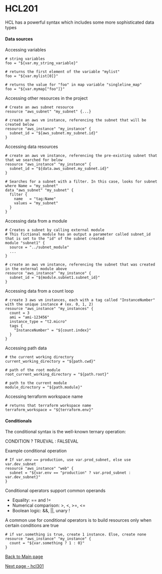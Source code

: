 # HCL201

HCL has a powerful syntax which includes some more sophisticated data types

#### Data sources

Accessing variables
```hcl-terraform
# string variables
foo = "${var.my_string_variable}"

# returns the first element of the variable "mylist"
foo = "${var.mylist[0]}"

# returns the value for "foo" in map variable "singleline_map"
foo = "${var.mymap["foo"]}"
```

Accessing other resources in the project
```hcl-terraform
# Create an aws subnet resource
resource "aws_subnet" "my_subnet" {...}

# create an aws vm instance, referencing the subnet that will be created below
resource "aws_instance" "my_instance" {
  subnet_id = "${aws_subnet.my_subnet.id}"
}
```

Accessing data resources
```hcl-terraform
# create an aws vm instance, referencing the pre-existing subnet that that we searched for below
resource "aws_instance" "my_instance" {
  subnet_id = "${data.aws_subnet.my_subnet.id}"
}

# Searches for a subnet with a filter. In this case, looks for subnet where Name = "my_subnet"
data "aws_subnet" "my_subnet" {
  filter {
    name   = "tag:Name"
    values = "my_subnet" 
  }
}
```

Accessing data from a module
```hcl-terraform
# Creates a subnet by calling external module
# This fictional module has an output a parameter called subnet_id that is set to the "id" of the subnet created
module "subnet1" {
  source = "../subnet_module"
  ...
}

# create an aws vm instance, referencing the subnet that was created in the external module above
resource "aws_instance" "my_instance" {
  subnet_id = "${module.subnet1.subnet_id}"
}
```

Accessing data from a count loop
```hcl-terraform
# create 3 aws vm instances, each with a tag called "InstanceNumber" with the unique instance # (ex. 0, 1, 2)
resource "aws_instance" "my_instances" {
  count = 3
  ami = "ami-123456"
  instance_type = "t2.micro"
  tags {
    "InstanceNumber" = "${count.index}"
  }
}

```

Accessing path data
```hcl-terraform
# the current working directory
current_working_directory = "${path.cwd}"

# path of the root module
root_current_working_directory = "${path.root}"

# path to the current module
module_directory = "${path.module}"
```

Accessing terraform workspace name
```hcl-terraform
# returns that terraform workspace name
terraform_workspace = "${terraform.env}"
```

#### Conditionals

The conditional syntax is the well-known ternary operation:

CONDITION ? TRUEVAL : FALSEVAL

Example conditional operation
```hcl-terraform
# If var.env == production, use var.prod_subnet, else use var.dev_subnet
resource "aws_instance" "web" {
  subnet = "${var.env == "production" ? var.prod_subnet : var.dev_subnet}"
}
```

Conditional operators support common operands
* Equality: == and !=
* Numerical comparison: >, <, >=, <=
* Boolean logic: &&, ||, unary !

A common use for conditional operators is to build resources only when certain conditions are true

```hcl-terraform
# if var.something is true, create 1 instance. Else, create none
resource "aws_instance" "my_instance" {
  count = "${var.something ? 1 : 0}"
}
```
[Back to Main page](../README.md)

[Next page - hcl301](hcl301.md)
